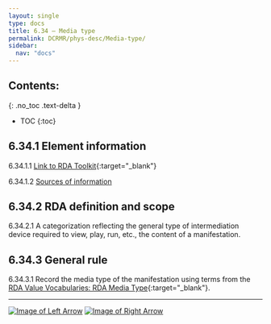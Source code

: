 ```yaml
---
layout: single
type: docs
title: 6.34 — Media type
permalink: DCRMR/phys-desc/Media-type/
sidebar:
  nav: "docs"
---
```


## Contents:
{: .no_toc .text-delta }

- TOC
{:toc}

## 6.34.1 Element information

<a name="6.34.1.1">6.34.1.1</a> [Link to RDA Toolkit]( https://beta.rdatoolkit.org/en-US_ala-aa1e8ea8-5d01-3ff4-bb86-81f00f916c27){:target="_blank"}

<a name="6.34.1.2">6.34.1.2</a> [Sources of information](/DCRMR/phys-desc/#6011-sources-of-information) 

## 6.34.2 RDA definition and scope

<a name="6.34.2.1">6.34.2.1</a> A categorization reflecting the general type of intermediation device required to view, play, run, etc., the content of a manifestation.

## 6.34.3 General rule

<a name="6.34.3.1">6.34.3.1</a> Record the media type of the manifestation using terms from the [RDA Value Vocabularies: RDA Media Type](http://www.rdaregistry.info/termList/RDAMediaType/){:target="_blank"}.

---

[![Image of Left Arrow](https://rbms-bsc.github.io/DCRMR/assets/pictures/navigation/Arrow_Left.png "6.33 — Content type")](/DCRMR/phys-desc/Content-type/) [![Image of Right Arrow](https://rbms-bsc.github.io/DCRMR/assets/pictures/navigation/Arrow_Right.png "6.35 — Carrier type")](/DCRMR/phys-desc/Carrier-type/)
